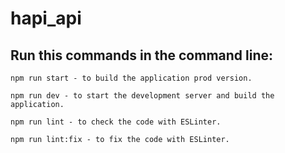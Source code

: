 # hapi_api

## Run this commands in the command line:

```
npm run start - to build the application prod version.
```

```
npm run dev - to start the development server and build the application.
```

```
npm run lint - to check the code with ESLinter.
```

```
npm run lint:fix - to fix the code with ESLinter.
```
